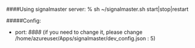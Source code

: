 ####Using signalmaster server:
    % sh ~/signalmaster.sh start|stop|restart
    
#####Config:
- port: *8888* (if you need to change it, please change /home/azureuser/Apps/signalmaster/dev_config.json : 5)